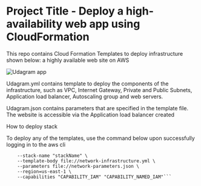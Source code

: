 # Project Title - Deploy a high-availability web app using CloudFormation

This repo contains Cloud Formation Templates to deploy infrastructure shown below: a highly available web site on AWS

![Udagram app](https://user-images.githubusercontent.com/91762320/174493629-fb30e8ac-c65b-420f-8b44-e1bcb80a2deb.jpeg)

Udagram.yml contains template  to deploy the components of the infrastructure, such as VPC, Internet Gateway, Private and Public Subnets, Application load balancer, Autoscaling group and web servers.

Udagram.json contains parameters that are specified in the template file.
The website is accessible via the Application load balancer created

How to deploy stack

To deploy any of the templates, use the command below upon successfully logging in to the aws cli

```aws cloudformation create-stack \
	--stack-name "stackName" \
	--template-body file://network-infrastructure.yml \
	--parameters file://network-parameters.json \
	--region=us-east-1 \
	--capabilities "CAPABILITY_IAM" "CAPABILITY_NAMED_IAM"```
